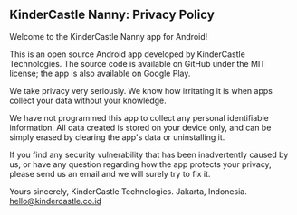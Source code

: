 ## KinderCastle Nanny: Privacy Policy

Welcome to the KinderCastle Nanny app for Android!

This is an open source Android app developed by KinderCastle Technologies. The source code is available on GitHub under the MIT license; the app is also available on Google Play.

We take privacy very seriously.
We know how irritating it is when apps collect your data without your knowledge.

We have not programmed this app to collect any personal identifiable information. All data created is stored on your device only, and can be simply erased by clearing the app's data or uninstalling it.

If you find any security vulnerability that has been inadvertently caused by us, or have any question regarding how the app protects your privacy, please send us an email and we will surely try to fix it.

Yours sincerely,
KinderCastle Technologies.
Jakarta, Indonesia.
hello@kindercastle.co.id